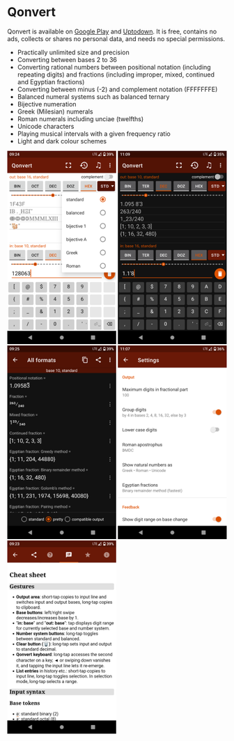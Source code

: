 # Qonvert
Qonvert is available on <a href="https://play.google.com/store/apps/details?id=org.tessoft.qonvert">Google Play</a> and <a href="https://qonvert.en.uptodown.com/android">Uptodown</a>. It is free, contains no ads, collects or shares no personal data, and needs no special permissions.

* Practically unlimited size and precision
* Converting between bases 2 to 36
* Converting rational numbers between positional notation (including repeating digits) and fractions (including improper, mixed, continued and Egyptian fractions)
* Converting between minus (-2) and complement notation (FFFFFFFE)
* Balanced numeral systems such as balanced ternary
* Bijective numeration
* Greek (Milesian) numerals
* Roman numerals including unciae (twelfths)
* Unicode characters
* Playing musical intervals with a given frequency ratio
* Light and dark colour schemes

<img src="screenshots/integer.png" width="250px" alt="Converting an integer number"> <img src="screenshots/rational.png" width="250px" alt="Converting a rational number"> <img src="screenshots/allformats.png" width="250px" alt="Display all formats"> <img src="screenshots/settings.png" width="250px" alt="App settings"> <img src="screenshots/cheatsheet.png" width="250px" alt="Cheat sheet">
